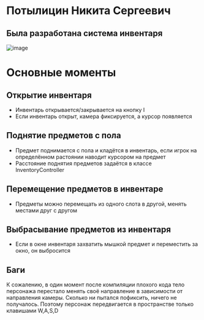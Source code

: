 # Потылицин Никита Сергеевич
## Была разработана система инвентаря
![image](https://github.com/nikitaptl/InventorySystem/assets/145208333/6c096227-a174-4e5c-99aa-742511aee8b0)
# Основные моменты
## Открытие инвентаря
- Инвентарь открывается/закрывается на кнопку I
- Если инвентарь открыт, камера фиксируется, а курсор появляется
## Поднятие предметов с пола
- Предмет поднимается с пола и кладётся в инвентарь, если игрок на определённом растоянии наводит курсором на предмет
- Расстояние поднятия предметов задаётся в классе InventoryController
## Перемещение предметов в инвентаре
- Предметы можно перемещать из одного слота в другой, менять местами друг с другом
## Выбрасывание предметов из инвентаря
- Если в окне инвентаря захватить мышкой предмет и переместить за окно, он выбросится

## Баги
К сожалению, в один момент после компиляции плохого кода тело персонажа перестало менять своё направление в зависимости от направления камеры. Сколько ни пытался пофиксить, ничего не получалось. Поэтому персонаж передвигается в пространстве только клавишами W,A,S,D 
